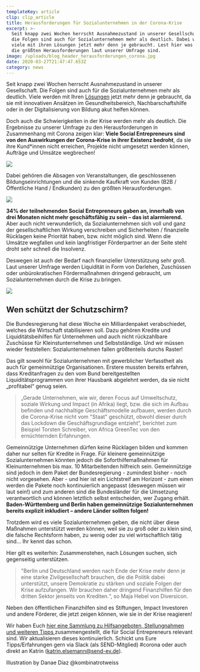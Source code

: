 ```yaml
---
templateKey: article
clip: clip_article
title: Herausforderungen für Sozialunternehmen in der Corona-Krise
excerpt: >-
  Seit knapp zwei Wochen herrscht Ausnahmezustand in unserer Gesellschaft und
  die Folgen sind auch für Sozialunternehmen mehr als deutlich. Dabei werden
  viele mit ihren Lösungen jetzt mehr denn je gebraucht. Lest hier was aktuell
  die größten Herausforderungen laut unserer Umfrage sind.
image: /uploads/blog_header_herausforderungen_corona.jpg
date: 2020-03-27T21:47:47.653Z
category: news
---
```

Seit knapp zwei Wochen herrscht Ausnahmezustand in unserer Gesellschaft. Die Folgen sind auch für die Sozialunternehmen mehr als deutlich. Viele werden mit Ihren [Lösungen](https://www.send-ev.de/2020-03-17_flatten-the-curve-wertvolle-ideen-tools-und-l%C3%B6sung-in-zeiten-von-covid-19/) jetzt mehr denn je gebraucht, da sie mit innovativen Ansätzen im Gesundheitsbereich, Nachbarschaftshilfe oder in der Digitalisierung von Bildung akut helfen können.

Doch auch die Schwierigkeiten in der Krise werden mehr als deutlich. Die Ergebnisse zu unserer Umfrage zu den Herausforderungen in Zusammenhang mit Corona zeigen klar: **Viele Social Entrepreneurs sind von den Auswirkungen der Corona-Krise in ihrer Existenz bedroht**, da sie ihre Kund*innen nicht erreichen, Projekte nicht umgesetzt werden können, Aufträge und Umsätze wegbrechen!

![](/uploads/grafik4.jpg)

Dabei gehören die Absagen von Veranstaltungen, die geschlossenen Bildungseinrichtungen und die sinkende Kaufkraft von Kunden (B2B / Öffentliche Hand / Endkunden) zu den größten Herausforderungen.

![](/uploads/grafik2.jpg)

**34% der teilnehmenden Social Entrepreneurs gaben an, innerhalb von drei Monaten nicht mehr geschäftsfähig zu sein – das ist alarmierend.** Aber auch nicht verwunderlich, da Sozialunternehmen sich voll und ganz der gesellschaftlichen Wirkung verschreiben und Sicherheiten / finanzielle Rücklagen keine Priorität haben, bzw. nicht möglich sind. Wenn die Umsätze wegfallen und kein langfristiger Förderpartner an der Seite steht droht sehr schnell die Insolvenz.

Deswegen ist auch der Bedarf nach finanzieller Unterstützung sehr groß. Laut unserer Umfrage werden Liquidität in Form von Darlehen, Zuschüssen oder unbürokratischen Fördermaßnahmen dringend gebraucht, um Sozialunternehmen durch die Krise zu bringen.

![](/uploads/grafik3.jpg)

## Wen schützt der Schutzschirm?

Die Bundesregierung hat diese Woche ein Milliardenpaket verabschiedet, welches die Wirtschaft stabilisieren soll. Dazu gehören Kredite und Liquiditätsbeihilfen für Unternehmen und auch nicht rückzahlbare Zuschüsse für Kleinstunternehmen und Selbstständige. Und wir müssen wieder feststellen: Sozialunternehmen fallen größtenteils durchs Raster!

Das gilt sowohl für Sozialunternehmen mit gewerblicher Verfasstheit als auch für gemeinnützige Organisationen. Erstere mussten bereits erfahren, dass Kreditanfragen zu den vom Bund bereitgestellten Liquiditätsprogrammen von ihrer Hausbank abgelehnt werden, da sie nicht „profitabel“ genug seien. 

> „Gerade Unternehmen, wie wir, deren Focus auf Umweltschutz, soziale Wirkung und Impact (in Afrika) liegt, bzw. die sich im Aufbau befinden und nachhaltige Geschäftsmodelle aufbauen, werden durch die Corona-Krise nicht vom "Staat" geschützt, obwohl dieser durch das Lockdown die Geschäftsgrundlage entzieht“, berichtet zum Beispiel Torsten Schreiber, von Africa GreenTec von den ernüchternden Erfahrungen.

Gemeinnützige Unternehmen dürfen keine Rücklagen bilden und kommen daher nur selten für Kredite in Frage. Für kleinere gemeinnützige Sozialunternehmen könnten jedoch die Soforthilfemaßnahmen für Kleinunternehmen bis max. 10 Mitarbeitenden hilfreich sein. Gemeinnützige sind jedoch in dem Paket der Bundesregierung - zumindest bisher - noch nicht vorgesehen. Aber - und hier ist ein Lichtstreif am Horizont - zum einen werden die Pakete noch kontinuierlich angepasst (deswegen müssen wir laut sein!) und zum anderen sind die Bundesländer für die Umsetzung verantwortlich und können letztlich selbst entscheiden, wer Zugang erhält. **Baden-Württemberg und Berlin haben gemeinnützige Sozialunternehmen bereits explizit inkludiert – andere Länder sollten folgen!**

Trotzdem wird es viele Sozialunternehmen geben, die nicht über diese Maßnahmen unterstützt werden können, weil sie zu groß oder zu klein sind, die falsche Rechtsform haben, zu wenig oder zu viel wirtschaftlich tätig sind... Ihr kennt das schon.

Hier gilt es weiterhin: Zusammenstehen, nach Lösungen suchen, sich gegenseitig unterstützen.

> "Berlin und Deutschland werden nach Ende der Krise mehr denn je eine starke Zivilgesellschaft brauchen, die die Politik dabei unterstützt, unsere Demokratie zu stärken und soziale Folgen der Krise aufzufangen. Wir brauchen daher dringend Finanzhilfen für den dritten Sektor jenseits von Krediten.“, so Maja Hebel von Diversicon.

Neben den öffentlichen Finanzhilfen sind es Stiftungen, Impact Investoren und andere Förderer, die jetzt zeigen können, wie sie in der Krise reagieren!

Wir haben Euch [hier eine Sammlung zu Hilfsangeboten, Stellungnahmen und weiteren Tipps ](https://send17-my.sharepoint.com/:w:/g/personal/admin_onedrive_send-ev_de/Ed7-3-ecVlVPu5sh82fYMt0Bo5TLv138Hg8CSx4oj8gzIQ?e=qxejeW)zusammengestellt, die für Social Entrepreneurs relevant sind. Wir aktualisieren dieses kontinuierlich. Schickt uns Eure Tipps/Erfahrungen gern via Slack (als SEND-Mitglied) #corona oder auch direkt an Katrin (katrin.elsemann@send-ev.de).

Illustration by Danae Diaz @kombinatrotweiss